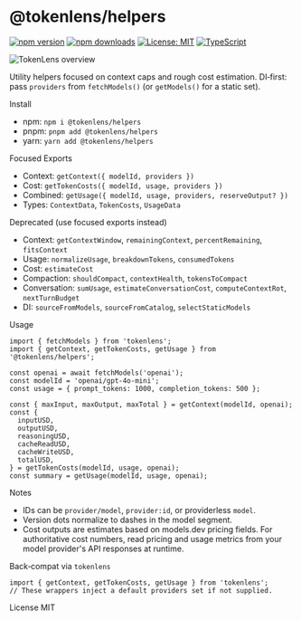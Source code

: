 @tokenlens/helpers
==================

[![npm version](https://img.shields.io/npm/v/%40tokenlens%2Fhelpers.svg)](https://www.npmjs.com/package/@tokenlens/helpers)
[![npm downloads](https://img.shields.io/npm/dm/%40tokenlens%2Fhelpers.svg)](https://www.npmjs.com/package/@tokenlens/helpers)
[![License: MIT](https://img.shields.io/badge/License-MIT-yellow.svg)](../../LICENSE)
[![TypeScript](https://img.shields.io/badge/TypeScript-5.x-blue.svg)](https://www.typescriptlang.org/)


![TokenLens overview](https://raw.githubusercontent.com/xn1cklas/tokenlens/HEAD/assets/tokenlens.png)

Utility helpers focused on context caps and rough cost estimation.
DI‑first: pass `providers` from `fetchModels()` (or `getModels()` for a static set).


Install
- npm: `npm i @tokenlens/helpers`
- pnpm: `pnpm add @tokenlens/helpers`
- yarn: `yarn add @tokenlens/helpers`

Focused Exports
- Context: `getContext({ modelId, providers })`
- Cost: `getTokenCosts({ modelId, usage, providers })`
- Combined: `getUsage({ modelId, usage, providers, reserveOutput? })`
- Types: `ContextData`, `TokenCosts`, `UsageData`

Deprecated (use focused exports instead)
- Context: `getContextWindow`, `remainingContext`, `percentRemaining`, `fitsContext`
- Usage: `normalizeUsage`, `breakdownTokens`, `consumedTokens`
- Cost: `estimateCost`
- Compaction: `shouldCompact`, `contextHealth`, `tokensToCompact`
- Conversation: `sumUsage`, `estimateConversationCost`, `computeContextRot`, `nextTurnBudget`
- DI: `sourceFromModels`, `sourceFromCatalog`, `selectStaticModels`

Usage
```
import { fetchModels } from 'tokenlens';
import { getContext, getTokenCosts, getUsage } from '@tokenlens/helpers';

const openai = await fetchModels('openai');
const modelId = 'openai/gpt-4o-mini';
const usage = { prompt_tokens: 1000, completion_tokens: 500 };

const { maxInput, maxOutput, maxTotal } = getContext(modelId, openai);
const {
  inputUSD,
  outputUSD,
  reasoningUSD,
  cacheReadUSD,
  cacheWriteUSD,
  totalUSD,
} = getTokenCosts(modelId, usage, openai);
const summary = getUsage(modelId, usage, openai);
```

Notes
- IDs can be `provider/model`, `provider:id`, or providerless `model`.
- Version dots normalize to dashes in the model segment.
- Cost outputs are estimates based on models.dev pricing fields. For authoritative cost numbers, read pricing and usage metrics from your model provider's API responses at runtime.

Back‑compat via `tokenlens`
```
import { getContext, getTokenCosts, getUsage } from 'tokenlens';
// These wrappers inject a default providers set if not supplied.
```

License
MIT
